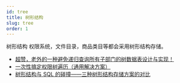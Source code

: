 ```yaml
---
id: tree
title: 树形结构
slug: tree
order: 1
---
```


树形结构
权限系统，文件目录，商品类目等都会采用树形结构存储。

- [超赞，老外的一种避免递归查询所有子部门的树数据表设计与实现！](https://mp.weixin.qq.com/s/tXmqeD9UlypGO_mMDIrMhw)
- [一次性搞定权限树遍历（通用解决方案）](https://mp.weixin.qq.com/s/2Tl_8bAcYMck3xGtebJnWA)
- [树形结构与 SQL 的碰撞——三种树形结构存储方案的对比](https://www.jianshu.com/p/f70d9117d3b6)
